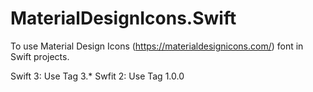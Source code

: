 # MaterialDesignIcons.Swift
To use Material Design Icons (https://materialdesignicons.com/) font in Swift projects. 

Swift 3: Use Tag 3.*
Swfit 2: Use Tag 1.0.0
